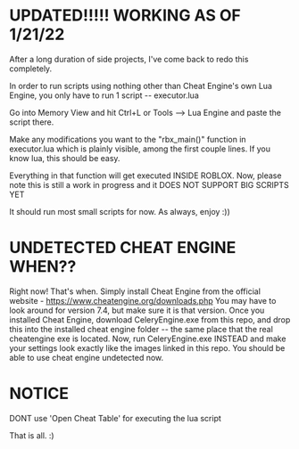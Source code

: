 # UPDATED!!!!! WORKING AS OF 1/21/22

After a long duration of side projects, I've come back to redo this completely.

In order to run scripts using nothing other than Cheat Engine's own Lua Engine,
you only have to run 1 script -- executor.lua

Go into Memory View and hit Ctrl+L or Tools --> Lua Engine
and paste the script there.

Make any modifications you want to the "rbx_main()" function in executor.lua
which is plainly visible, among the first couple lines.
If you know lua, this should be easy.

Everything in that function will get executed INSIDE ROBLOX.
Now, please note this is still a work in progress and it DOES NOT SUPPORT BIG SCRIPTS YET

It should run most small scripts for now.
As always, enjoy :))



# UNDETECTED CHEAT ENGINE WHEN??

Right now! That's when.
Simply install Cheat Engine from the official website - https://www.cheatengine.org/downloads.php
You may have to look around for version 7.4, but make sure it is that version.
Once you installed Cheat Engine, download CeleryEngine.exe from this repo, and drop this into the installed cheat engine folder -- the same place that the real cheatengine exe is located.
Now, run CeleryEngine.exe INSTEAD and make your settings look exactly like the images linked in this repo.
You should be able to use cheat engine undetected now.

# NOTICE

DONT use 'Open Cheat Table' for executing the lua script

That is all. :)
